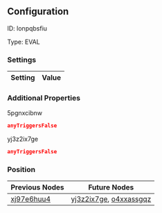 # <nil>
## Configuration
ID:  lonpqbsfiu

Type: EVAL 


### Settings
| Setting | Value  |
| :------------------------ | ---------------------------------------- |
 




### Additional Properties
5pgnxcibnw
 ```json 
anyTriggersFalse
```


yj3z2ix7ge
 ```json 
anyTriggersFalse
```




### Position
| Previous Nodes | Future Nodes |
| :------------- | ------------ |
| [xj97e6huu4](./xj97e6huu4.md) | [yj3z2ix7ge](./yj3z2ix7ge.md), [o4xxassgqz](./o4xxassgqz.md) |